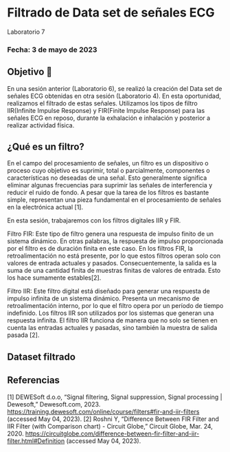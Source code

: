 # Filtrado de Data set de señales ECG
Laboratorio 7

### Fecha: 3 de mayo de 2023

## Objetivo 🎯
En una sesión anterior (Laboratorio 6), se realizó la creación del Data set de señales ECG obtenidas en otra sesión (Laboratorio 4). En esta oportunidad, realizamos el filtrado de estas señales. Utilizamos los tipos de filtro IIR(Infinite Impulse Response) y FIR(Finite Impulse Response) para las señales ECG en reposo, durante la exhalación e inhalación y posterior a realizar actividad física.

## ¿Qué es un filtro? 
En el campo del procesamiento de señales, un filtro es un dispositivo o proceso cuyo objetivo es suprimir, total o parcialmente, componentes o características no deseadas de una señal. Esto generalmente significa eliminar algunas frecuencias para suprimir las señales de interferencia y reducir el ruido de fondo.
A pesar que la tarea de los filtros es bastante simple, representan una pieza fundamental en el procesamiento de señales en la electrónica actual [1].

En esta sesión, trabajaremos con los filtros digitales IIR y FIR.

Filtro FIR:
Este tipo de filtro genera una respuesta de impulso finito de un sistema dinámico. En otras palabras, la respuesta de impulso proporcionada por el filtro es de duración finita en este caso.
En los filtros FIR, la retroalimentación no está presente, por lo que estos filtros operan solo con valores de entrada actuales y pasados. Consecuentemente, la salida es la suma de una cantidad finita de muestras finitas de valores de entrada. Esto los hace sumamente estables[2].

Filtro IIR:
Este filtro digital está diseñado para generar una respuesta de impulso infinita de un sistema dinámico. Presenta un mecanismo de retroalimentación interno, por lo que el filtro opera por un período de tiempo indefinido. Los filtros IIR son utilizados por los sistemas que generan una respuesta infinita.
El filtro IIR funciona de manera que no solo se tienen en cuenta las entradas actuales y pasadas, sino también la muestra de salida pasada [2].

## Dataset filtrado 

## Referencias
[1] DEWESoft d.o.o, “Signal filtering, Signal suppression, Signal processing | Dewesoft,” Dewesoft.com, 2023. https://training.dewesoft.com/online/course/filters#fir-and-iir-filters (accessed May 04, 2023).
[2] Roshni Y, “Difference Between FIR Filter and IIR Filter (with Comparison chart) - Circuit Globe,” Circuit Globe, Mar. 24, 2020. https://circuitglobe.com/difference-between-fir-filter-and-iir-filter.html#Definition (accessed May 04, 2023).
